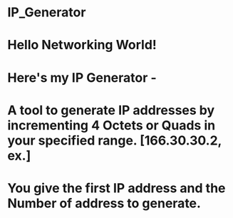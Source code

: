 # IP_Generator

# Hello Networking World!

# Here's my IP Generator -
# A tool to generate IP addresses by incrementing 4 Octets or Quads in your specified range. [166.30.30.2, ex.]
# You give the first IP address and the Number of address to generate.
